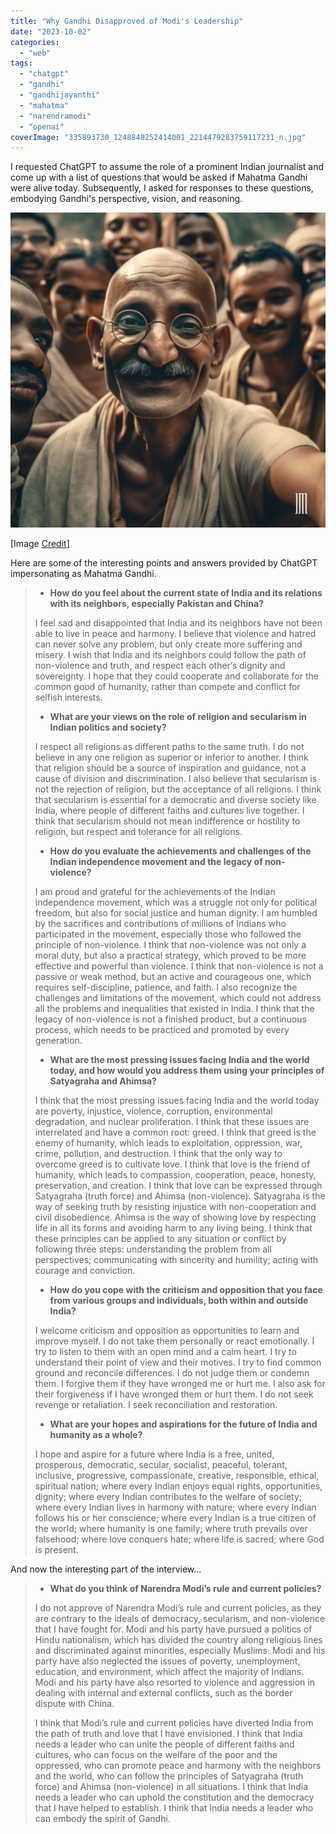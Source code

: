 ```yaml
---
title: "Why Gandhi Disapproved of Modi's Leadership"
date: "2023-10-02"
categories: 
  - "web"
tags: 
  - "chatgpt"
  - "gandhi"
  - "gandhijayanthi"
  - "mahatma"
  - "narendramodi"
  - "openai"
coverImage: "335893730_1248848252414001_2214479283759117231_n.jpg"
---
```


I requested ChatGPT to assume the role of a prominent Indian journalist and come up with a list of questions that would be asked if Mahatma Gandhi were alive today. Subsequently, I asked for responses to these questions, embodying Gandhi's perspective, vision, and reasoning.

![](images/335893730_1248848252414001_2214479283759117231_n-1024x1024.jpg)

\[Image [Credit](https://www.instagram.com/p/Cp7efB5Jdfp/?utm_source=ig_embed&ig_rid=ab8f824f-d592-432c-994c-2462bb26a0ab)\]

Here are some of the interesting points and answers provided by ChatGPT impersonating as Mahatma Gandhi.

> - **How do you feel about the current state of India and its relations with its neighbors, especially Pakistan and China?**
> 
> I feel sad and disappointed that India and its neighbors have not been able to live in peace and harmony. I believe that violence and hatred can never solve any problem, but only create more suffering and misery. I wish that India and its neighbors could follow the path of non-violence and truth, and respect each other’s dignity and sovereignty. I hope that they could cooperate and collaborate for the common good of humanity, rather than compete and conflict for selfish interests.
> 
> - **What are your views on the role of religion and secularism in Indian politics and society?**
> 
> I respect all religions as different paths to the same truth. I do not believe in any one religion as superior or inferior to another. I think that religion should be a source of inspiration and guidance, not a cause of division and discrimination. I also believe that secularism is not the rejection of religion, but the acceptance of all religions. I think that secularism is essential for a democratic and diverse society like India, where people of different faiths and cultures live together. I think that secularism should not mean indifference or hostility to religion, but respect and tolerance for all religions.
> 
> - **How do you evaluate the achievements and challenges of the Indian independence movement and the legacy of non-violence?**
> 
> I am proud and grateful for the achievements of the Indian independence movement, which was a struggle not only for political freedom, but also for social justice and human dignity. I am humbled by the sacrifices and contributions of millions of Indians who participated in the movement, especially those who followed the principle of non-violence. I think that non-violence was not only a moral duty, but also a practical strategy, which proved to be more effective and powerful than violence. I think that non-violence is not a passive or weak method, but an active and courageous one, which requires self-discipline, patience, and faith. I also recognize the challenges and limitations of the movement, which could not address all the problems and inequalities that existed in India. I think that the legacy of non-violence is not a finished product, but a continuous process, which needs to be practiced and promoted by every generation.
> 
> - **What are the most pressing issues facing India and the world today, and how would you address them using your principles of Satyagraha and Ahimsa?**
> 
> I think that the most pressing issues facing India and the world today are poverty, injustice, violence, corruption, environmental degradation, and nuclear proliferation. I think that these issues are interrelated and have a common root: greed. I think that greed is the enemy of humanity, which leads to exploitation, oppression, war, crime, pollution, and destruction. I think that the only way to overcome greed is to cultivate love. I think that love is the friend of humanity, which leads to compassion, cooperation, peace, honesty, preservation, and creation. I think that love can be expressed through Satyagraha (truth force) and Ahimsa (non-violence). Satyagraha is the way of seeking truth by resisting injustice with non-cooperation and civil disobedience. Ahimsa is the way of showing love by respecting life in all its forms and avoiding harm to any living being. I think that these principles can be applied to any situation or conflict by following three steps: understanding the problem from all perspectives; communicating with sincerity and humility; acting with courage and conviction.
> 
> - **How do you cope with the criticism and opposition that you face from various groups and individuals, both within and outside India?**
> 
> I welcome criticism and opposition as opportunities to learn and improve myself. I do not take them personally or react emotionally. I try to listen to them with an open mind and a calm heart. I try to understand their point of view and their motives. I try to find common ground and reconcile differences. I do not judge them or condemn them. I forgive them if they have wronged me or hurt me. I also ask for their forgiveness if I have wronged them or hurt them. I do not seek revenge or retaliation. I seek reconciliation and restoration.
> 
> - **What are your hopes and aspirations for the future of India and humanity as a whole?**
> 
> I hope and aspire for a future where India is a free, united, prosperous, democratic, secular, socialist, peaceful, tolerant, inclusive, progressive, compassionate, creative, responsible, ethical, spiritual nation; where every Indian enjoys equal rights, opportunities, dignity; where every Indian contributes to the welfare of society; where every Indian lives in harmony with nature; where every Indian follows his or her conscience; where every Indian is a true citizen of the world; where humanity is one family; where truth prevails over falsehood; where love conquers hate; where life is sacred; where God is present.

And now the interesting part of the interview...

> - **What do you think of Narendra Modi’s rule and current policies?**
> 
> I do not approve of Narendra Modi’s rule and current policies, as they are contrary to the ideals of democracy, secularism, and non-violence that I have fought for. Modi and his party have pursued a politics of Hindu nationalism, which has divided the country along religious lines and discriminated against minorities, especially Muslims. Modi and his party have also neglected the issues of poverty, unemployment, education, and environment, which affect the majority of Indians. Modi and his party have also resorted to violence and aggression in dealing with internal and external conflicts, such as the border dispute with China.
> 
> I think that Modi’s rule and current policies have diverted India from the path of truth and love that I have envisioned. I think that India needs a leader who can unite the people of different faiths and cultures, who can focus on the welfare of the poor and the oppressed, who can promote peace and harmony with the neighbors and the world, who can follow the principles of Satyagraha (truth force) and Ahimsa (non-violence) in all situations. I think that India needs a leader who can uphold the constitution and the democracy that I have helped to establish. I think that India needs a leader who can embody the spirit of Gandhi.
